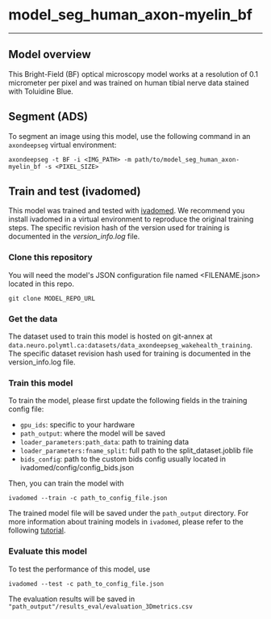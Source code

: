 # model_seg_human_axon-myelin_bf
---
## Model overview

This Bright-Field (BF) optical microscopy model works at a resolution of 0.1 micrometer per pixel and was trained on human tibial nerve data stained with Toluidine Blue.

## Segment (ADS)
To segment an image using this model, use the following command in an `axondeepseg` virtual environment:
```
axondeepseg -t BF -i <IMG_PATH> -m path/to/model_seg_human_axon-myelin_bf -s <PIXEL_SIZE>
```

## Train and test (ivadomed)
This model was trained and tested with [ivadomed](https://ivadomed.org/). We recommend you install ivadomed in a virtual environment to reproduce the original training steps. The specific revision hash of the version used for training is documented in the _version_info.log_ file.

### Clone this repository
You will need the model's JSON configuration file named <FILENAME.json> located in this repo.
```
git clone MODEL_REPO_URL
```

### Get the data
The dataset used to train this model is hosted on git-annex at `data.neuro.polymtl.ca:datasets/data_axondeepseg_wakehealth_training`.
The specific dataset revision hash used for training is documented in the version_info.log file.

### Train this model
To train the model, please first update the following fields in the training config file:
- `gpu_ids`: specific to your hardware
- `path_output`: where the model will be saved
- `loader_parameters:path_data`: path to training data
- `loader_parameters:fname_split`: full path to the split_dataset.joblib file
- `bids_config`: path to the custom bids config usually located in ivadomed/config/config_bids.json

Then, you can train the model with
```
ivadomed --train -c path_to_config_file.json
```
The trained model file will be saved under the `path_output` directory. For more information about training models in `ivadomed`, please refer to the following [tutorial](https://ivadomed.org/tutorials/two_class_microscopy_seg_2d_unet.html).

### Evaluate this model
To test the performance of this model, use
```
ivadomed --test -c path_to_config_file.json
```
The evaluation results will be saved in `"path_output"/results_eval/evaluation_3Dmetrics.csv`
